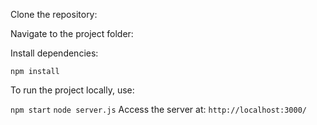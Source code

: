 Clone the repository:

Navigate to the project folder:

Install dependencies:

`npm install`

To run the project locally, use:

`npm start`
`node server.js`
Access the server at: `http://localhost:3000/`